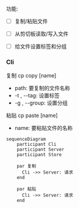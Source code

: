 
功能:  

* [ ] 复制/粘贴文件
* [ ] 从剪切板读取/写入文件
* [ ] 给文件设置标签和分组





### Cli


复制
cp copy [name] 
* path: 要复制的文件名称
* -t , --tag: 设置标签
* -g , --group: 设置分组


粘贴
cp paste [name]
* name: 要粘贴文件的名称




```mermaid
sequenceDiagram
    participant Cli
    participant Server
    participant Store

    par 复制
      Cli ->> Server: 请求
    end

    par 粘贴
      Cli ->> Server: 请求
    end

```